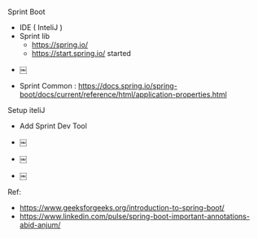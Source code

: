 Sprint Boot
- IDE ( InteliJ )
- Sprint lib
    - https://spring.io/
    - https://start.spring.io/  started
* ￼




- Sprint Common : https://docs.spring.io/spring-boot/docs/current/reference/html/application-properties.html

Setup iteliJ
- Add Sprint Dev Tool
* ￼

* ￼

* ￼




Ref:
- https://www.geeksforgeeks.org/introduction-to-spring-boot/
- https://www.linkedin.com/pulse/spring-boot-important-annotations-abid-anjum/
